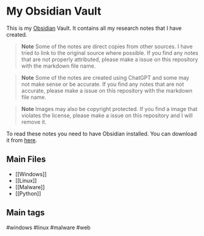 # My Obsidian Vault

This is my [Obsidian](https://obsidian.md) Vault. It contains all my research notes that I have created.

> **Note**
> Some of the notes are direct copies from other sources. I have tried to link to the original source where possible. If you find any notes that are not properly attributed, please make a issue on this repository with the markdown file name.

> **Note**
> Some of the notes are created using ChatGPT and some may not make sense or be accurate. If you find any notes that are not accurate, please make a issue on this repository with the markdown file name.

> **Note**
> Images may also be copyright protected. If you find a image that violates the license, please make a issue on this repository and I will remove it.

To read these notes you need to have Obsidian installed. You can download it from [here](https://obsidian.md/download).

## Main Files
- [[Windows]]
- [[Linux]]
- [[Malware]]
- [[Python]]

## Main tags
#windows 
#linux 
#malware 
#web 